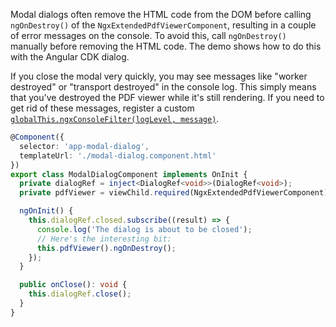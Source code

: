 Modal dialogs often remove the HTML code from the DOM before calling `ngOnDestroy()` of the `NgxExtendedPdfViewerComponent`, resulting in a couple of error messages on the console. To avoid this, call `ngOnDestroy()` manually before removing the HTML code. The demo shows how to do this with the Angular CDK dialog.

If you close the modal very quickly, you may see messages like "worker destroyed" or "transport destroyed" in the console log. This simply means that you've destroyed the PDF viewer while it's still rendering. If you need to get rid of these messages, register a custom [`globalThis.ngxConsoleFilter(logLevel, message)`](/filtering-console-log).

```typescript
@Component({
  selector: 'app-modal-dialog',
  templateUrl: './modal-dialog.component.html'
})
export class ModalDialogComponent implements OnInit {
  private dialogRef = inject<DialogRef<void>>(DialogRef<void>);
  private pdfViewer = viewChild.required(NgxExtendedPdfViewerComponent);

  ngOnInit() {
    this.dialogRef.closed.subscribe((result) => {
      console.log('The dialog is about to be closed');
      // Here's the interesting bit:
      this.pdfViewer().ngOnDestroy();
    });
  }

  public onClose(): void {
    this.dialogRef.close();
  }
}
```
